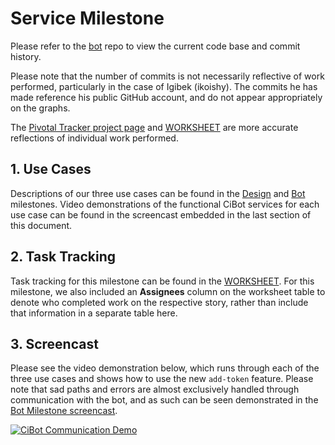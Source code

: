 # Service Milestone

Please refer to the [bot](https://github.ncsu.edu/CiBot/bot) repo to view the current code base and commit history.

Please note that the number of commits is not necessarily reflective of work performed, particularly in the case of Igibek (ikoishy). The commits he has made reference his public GitHub account, and do not appear appropriately on the graphs.

The [Pivotal Tracker project page](https://www.pivotaltracker.com/n/projects/2118162) and [WORKSHEET](WORKSHEET.md#milestone-service) are more accurate reflections of individual work performed.

## 1. Use Cases

Descriptions of our three use cases can be found in the [Design](DESIGN.md) and [Bot](BOT.md) milestones.  Video demonstrations of the functional CiBot services for each use case can be found in the screencast embedded in the last section of this document.

## 2. Task Tracking

Task tracking for this milestone can be found in the [WORKSHEET](WORKSHEET.md#milestone-service).  For this milestone, we also included an **Assignees** column on the worksheet table to denote who completed work on the respective story, rather than include that information in a separate table here.

## 3. Screencast

Please see the video demonstration below, which runs through each of the three use cases and shows how to use the new `add-token` feature.  Please note that sad paths and errors are almost exclusively handled through communication with the bot, and as such can be seen demonstrated in the [Bot Milestone screencast](https://www.youtube.com/watch?v=36JPuNsIBA8&list=PLD1SyWmTvl7MCFONNkLbTEOFX16C6J8CO&index=1).

[![CiBot Communication Demo](https://img.youtube.com/vi/CZL-Boh7SS4/0.jpg)](https://www.youtube.com/watch?v=CZL-Boh7SS4&index=2&list=PLD1SyWmTvl7MCFONNkLbTEOFX16C6J8CO)

